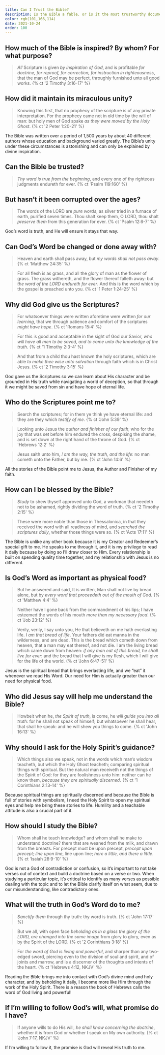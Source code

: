 ```yaml
---
title: Can I Trust the Bible?
description: Is the Bible a fable, or is it the most trustworthy document we have ever possessed?
color: rgb(101,166,114)
date: 2021-10-24
order: 100
---
```


## How much of the Bible is inspired? By whom? For what purpose?

> *All* Scripture is given *by inspiration of God*, and is profitable *for doctrine, for reproof, for correction, for instruction in righteousness*, that the man of God may be perfect, throughly furnished unto all good works.
{% ct '2 Timothy 3:16-17' %}

## How did it maintain its miraculous unity?

> Knowing this first, that no prophecy of the scripture is of any private interpretation. For the prophecy came not in old time by the will of man: but holy men of God spake *as they were moved by the Holy Ghost*.
{% ct '2 Peter 1:20-21' %}

The Bible was written over a period of 1,500 years by about 40 different authors whose education and background varied greatly. The Bible’s unity under these circumstances is astonishing and can only be explained by divine inspiration.

## Can the Bible be trusted?
  
> *Thy word is true from the beginning*, and every one of thy righteous judgments endureth for ever.
{% ct 'Psalm 119:160' %}

## But hasn’t it been corrupted over the ages?

> The words of the LORD are *pure words*, as silver tried in a furnace of earth, purified seven times. Thou shalt keep them, O LORD, thou shalt *preserve them* from this generation for ever.
{% ct 'Psalm 12:6-7' %}

God’s word is truth, and He will ensure it stays that way.

## Can God’s Word be changed or done away with?

> Heaven and earth shall pass away, but *my words shall not pass away*.
{% ct 'Matthew 24:35' %}

> For all flesh is as grass, and all the glory of man as the flower of grass. The grass withereth, and the flower thereof falleth away: but *the word of the LORD endureth for ever*. And this is the word which by the gospel is preached unto you.
{% ct '1 Peter 1:24-25' %}

## Why did God give us the Scriptures?

> For whatsoever things were written aforetime were written *for our learning*, that we through patience and comfort of the scriptures *might have hope*.
{% ct 'Romans 15:4' %}

> For this is good and acceptable in the sight of God our Savior, *who will have all men to be saved, and to come unto the knowledge of the truth*.
{% ct '1 Timothy 2:3-4' %}

> And that from a child thou hast known the holy scriptures, which are able *to make thee wise unto salvation* through faith which is in Christ Jesus.
{% ct '2 Timothy 3:15' %}

God gave us the Scriptures so we can learn about His character and be grounded in His truth while navigating a world of deception, so that through it we might be saved from sin and have hope of eternal life.

## Who do the Scriptures point me to?

> Search the scriptures; for in them ye think ye have eternal life: and they are they which *testify of me*.
{% ct 'John 5:39' %}

> Looking unto Jesus the *author and finisher of our faith*; who for the joy that was set before him endured the cross, despising the shame, and is set down at the right hand of the throne of God.
{% ct 'Hebrews 12:2' %}

> Jesus saith unto him, *I am the way, the truth, and the life*: no man cometh unto the Father, but by me.
{% ct 'John 14:6' %}

All the stories of the Bible point me to Jesus, the Author and Finisher of my faith.

## How can I be blessed by the Bible?

> *Study* to shew thyself approved unto God, a workman that needeth not to be ashamed, rightly dividing the word of truth.
{% ct '2 Timothy 2:15' %}

> These were more noble than those in Thessalonica, in that they received the word with all readiness of mind, and *searched the scriptures daily*, whether those things were so.
{% ct 'Acts 17:11' %}

The Bible is unlike any other book because it is my Creator and Redeemer’s special gift to me. He speaks to me through it, and it is my privilege to read it daily because by doing so I’ll draw closer to Him. Every relationship is built on spending quality time together, and my relationship with Jesus is no different.

## Is God’s Word as important as physical food?

> But he answered and said, It is written, Man shall not live by bread alone, but by *every word that proceedeth out of the mouth of God*.
{% ct 'Matthew 4:4' %}

> Neither have I gone back from the commandment of his lips; I have esteemed the words of his mouth *more than my necessary food*.
{% ct 'Job 23:12' %}

> Verily, verily, I say unto you, He that believeth on me hath everlasting life. *I am that bread of life*. Your fathers did eat manna in the wilderness, and are dead. This is the bread which cometh down from heaven, that a man may eat thereof, and not die. I am the living bread which came down from heaven: *if any man eat of this bread, he shall live for ever*: and the bread that I will give is my flesh, which I will give for the life of the world.
{% ct 'John 6:47-51' %}

Jesus is the spiritual bread that brings everlasting life, and we “eat” it whenever we read His Word. Our need for Him is actually greater than our need for physical food.

## Who did Jesus say will help me understand the Bible?

> Howbeit when he, *the Spirit of truth*, is come, he *will guide you into all truth*: for he shall not speak of himself; but whatsoever he shall hear, that shall he speak: and he will shew you things to come.
{% ct 'John 16:13' %}

## Why should I ask for the Holy Spirit’s guidance?

> Which things also we speak, not in the words which man’s wisdom teacheth, but which the Holy Ghost teacheth; comparing spiritual things with spiritual. But the natural man receiveth not the things of the Spirit of God: for they are foolishness unto him: neither can he know them, *because they are spiritually discerned*.
{% ct '1 Corinthians 2:13-14' %}

Because spiritual things are spiritually discerned and because the Bible is full of stories with symbolism, I need the Holy Spirit to open my spiritual eyes and help me bring these stories to life. Humility and a teachable attitude is also a crucial part of it.

## How should I study the Bible?

> Whom shall he teach knowledge? and whom shall he make to understand doctrine? them that are weaned from the milk, and drawn from the breasts. For precept must be upon precept, *precept upon precept; line upon line*, line upon line; *here a little, and there a little*.
{% ct 'Isaiah 28:9-10' %}

God is not a God of contradiction or confusion, so it’s important to not take verses out of context and build a doctrine based on a verse or two. When studying a particular topic, it’s critical to identify as many verses as possible dealing with the topic and to let the Bible clarify itself on what seem, due to our misunderstanding, like contradictory ones.

## What will the truth in God’s Word do to me?

> *Sanctify them* through thy truth: thy word is truth.
{% ct 'John 17:17' %}

> But we all, with open face *beholding as in a glass the glory of the LORD, are changed into the same image* from glory to glory, even as by the Spirit of the LORD.
{% ct '2 Corinthians 3:18' %}

> For *the word of God is living and powerful*, and sharper than any two-edged sword, piercing even to the division of soul and spirit, and of joints and marrow, and is a discerner of the thoughts and intents of the heart.
{% ct 'Hebrews 4:12, NKJV' %}

Reading the Bible brings me into contact with God’s divine mind and holy character, and by beholding it daily, I become more like Him through the work of the Holy Spirit. There is a reason the book of Hebrews calls the word of God living and powerful!

## If I’m willing to follow God’s will, what promise do I have?

> If anyone wills to do His will, *he shall know concerning the doctrine*, whether it is from God or whether I speak on My own authority.
{% ct 'John 7:17, NKJV' %}

If I’m willing to follow it, the promise is God will reveal His truth to me.